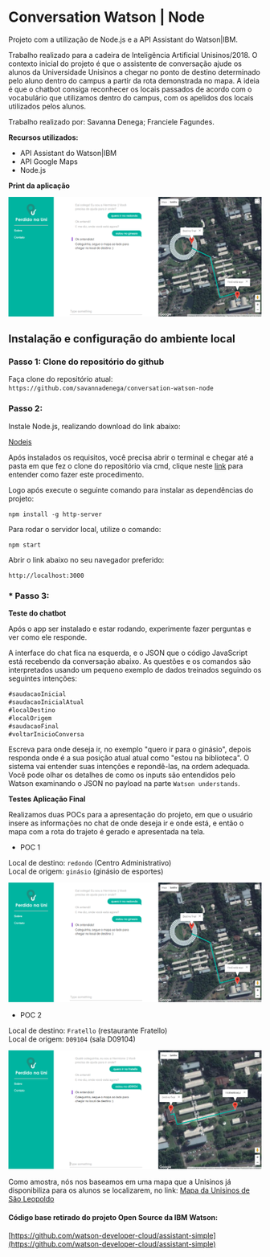 # Conversation Watson | Node 

Projeto com a utilização de Node.js e a API Assistant do Watson|IBM.

Trabalho realizado para a cadeira de Inteligência Artificial Unisinos/2018.
O contexto inicial do projeto é que o assistente de conversação ajude os alunos da Universidade Unisinos a chegar no ponto de destino determinado pelo aluno dentro do campus a partir da rota demonstrada no mapa.
A ideia é que o chatbot consiga reconhecer os locais passados de acordo com o vocabulário que utilizamos dentro do campus, com os apelidos dos locais utilizados pelos alunos.

Trabalho realizado por: Savanna Denega; Franciele Fagundes.

**Recursos utilizados:**

* API Assistant do Watson|IBM
* API Google Maps
* Node.js

**Print da aplicação**

![PrintDaAplicacao](readme_images/TelaAtual-POC-1.png)


## Instalação e configuração do ambiente local

### Passo 1: Clone do repositório do github

Faça clone do repositório atual: `https://github.com/savannadenega/conversation-watson-node`

### Passo 2:

Instale Node.js, realizando download do link abaixo:

[Nodejs](https://nodejs.org/en/download/)

Após instalados os requisitos, você precisa abrir o terminal e chegar 
até a pasta em que fez o clone do repositório via cmd,
clique neste [link](https://medium.com/@adsonrocha/como-abrir-e-navegar-entre-pastas-com-o-prompt-de-comandos-do-windows-10-68750eae8f47) para entender como fazer este procedimento.

Logo após execute o seguinte comando para instalar as dependências do projeto:

```
npm install -g http-server
```

Para rodar o servidor local, utilize o comando:

```
npm start
```

Abrir o link abaixo no seu navegador preferido:

```
http://localhost:3000
```

### * Passo 3:

**Teste do chatbot**

Após o app ser instalado e estar rodando, experimente fazer perguntas e ver como ele responde.

A interface do chat fica na esquerda, e o JSON que o código JavaScript está recebendo da conversação abaixo.
As questões e os comandos são interpretados usando um pequeno exemplo de dados treinados seguindo os seguintes intenções:

```
#saudacaoInicial  
#saudacaoInicialAtual  
#localDestino  
#localOrigem  
#saudacaoFinal  
#voltarInicioConversa  
```

Escreva para onde deseja ir, no exemplo "quero ir para o ginásio", depois responda onde é a sua posição atual atual como "estou na biblioteca".
O sistema vai entender suas intenções e repondê-las, na ordem adequada. Você pode olhar os detalhes de como os inputs são entendidos pelo Watson examinando o JSON no payload na parte `Watson understands`.


**Testes Aplicação Final**

Realizamos duas POCs para a apresentação do projeto, em que o usuário insere as informações no chat de onde deseja ir e onde está, e então o mapa com a rota do trajeto é gerado e apresentada na tela.

* POC 1

Local de destino: `redondo` (Centro Administrativo)  
Local de origem: `ginásio` (ginásio de esportes)

![PrintDaAplicacao-POC-1](readme_images/TelaAtual-POC-1.png)

* POC 2

Local de destino: `Fratello` (restaurante Fratello)  
Local de origem: `D09104` (sala D09104)

![PrintDaAplicacao-POC-2](readme_images/TelaAtual-POC-2.png)


Como amostra, nós nos baseamos em uma mapa que a Unisinos já disponibiliza para os alunos se localizarem, no link: [Mapa da Unisinos de São Leopoldo](http://www.unisinos.br/mapa/localiza-se-campus-sao-leopoldo.php)


#### Código base retirado do projeto Open Source da IBM Watson:

[https://github.com/watson-developer-cloud/assistant-simple](https://github.com/watson-developer-cloud/assistant-simple)




